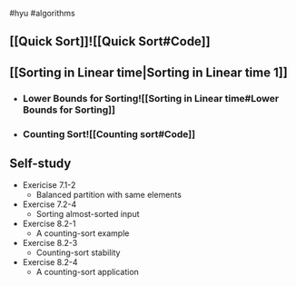 #hyu #algorithms
## [[Quick Sort]]![[Quick Sort#Code]]
## [[Sorting in Linear time|Sorting in Linear time 1]]
- ### Lower Bounds for Sorting![[Sorting in Linear time#Lower Bounds for Sorting]]
- ### Counting Sort![[Counting sort#Code]]

## Self-study
- Exericise 7.1-2
	- Balanced partition with same elements
- Exercise 7.2-4
	- Sorting almost-sorted input
- Exercise 8.2-1
	- A counting-sort example
- Exercise 8.2-3
	- Counting-sort stability
- Exercise 8.2-4
	- A counting-sort application